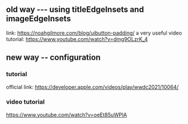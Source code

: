 ## old way --- using titleEdgeInsets and imageEdgeInsets
link: https://noahgilmore.com/blog/uibutton-padding/
a very useful video tutorial: https://www.youtube.com/watch?v=dmg9OLzrK_4



## new way -- configuration
### tutorial
official link: https://developer.apple.com/videos/play/wwdc2021/10064/

### video tutorial
https://www.youtube.com/watch?v=oeEt85uWPlA
